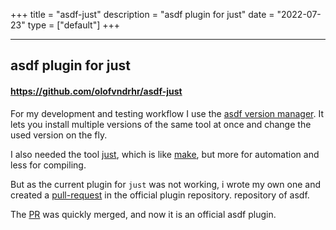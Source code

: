 +++
title = "asdf-just"
description = "asdf plugin for just"
date = "2022-07-23"
type = ["default"]
+++

---

## asdf plugin for just

#### https://github.com/olofvndrhr/asdf-just

For my development and testing workflow I use the [asdf version manager](https://github.com/asdf-vm/asdf).
It lets you install multiple versions of the same tool at once and change the used version on the fly.

I also needed the tool [just](https://github.com/casey/just), which is like [make](https://www.gnu.org/software/make/),
but more for automation and less for compiling.

But as the current plugin for `just` was not working, i wrote my own one and created a [pull-request](https://github.com/asdf-vm/asdf-plugins/pull/629) in the official plugin repository.
repository of asdf.

The [PR](https://github.com/asdf-vm/asdf-plugins/pull/629) was quickly merged, and now it is an official asdf plugin.
